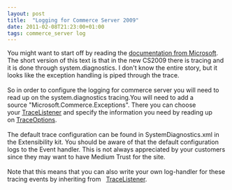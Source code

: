 ```yaml
---
layout: post
title:  "Logging for Commerce Server 2009"
date: 2011-02-08T21:23:00+01:00
tags: commerce_server log
---
```


<div dir="ltr" style="text-align: left;" trbidi="on">
<div dir="ltr" style="text-align: left;" trbidi="on">
You might want to start off by reading the <a href="http://msdn.microsoft.com/en-us/library/dd451660(v=cs.90).aspx">documentation from Microsoft</a>. The short version of this text is that in the new CS2009 there is tracing and it is done through system.diagnostics. I don't know the entire story, but it looks like the exception handling is piped through the trace.<br><br>
So in order to configure the logging for commerce server you will need to read up on the system.diagnostics tracing.You will need to add a source "Microsoft.Commerce.Exceptions". There you can choose your <a href="http://msdn.microsoft.com/en-us/library/system.diagnostics.tracelistener.aspx">TraceListener</a> and specify the information you need by reading up on <a href="http://msdn.microsoft.com/en-us/library/a10k7w6c.aspx">TraceOptions</a>.<br><br>
The default trace configuration can be found in SystemDiagnostics.xml in the Extensibility kit. You should be aware of that the default configuration logs to the Event handler. This is not always appreciated by your customers since they may want to have Medium Trust for the site.<br><br>
Note that this means that you can also write your own log-handler for these tracing events by inheriting from   <a href="http://msdn.microsoft.com/en-us/library/system.diagnostics.tracelistener.aspx">TraceListener</a>.</div>
</div>
<div style="clear: both;"></div>